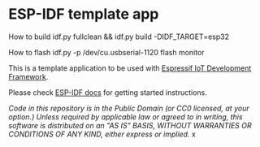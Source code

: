 # ESP-IDF template app

How to build
idf.py fullclean && idf.py build -DIDF_TARGET=esp32

How to flash
idf.py -p /dev/cu.usbserial-1120 flash monitor

This is a template application to be used with [Espressif IoT Development Framework](https://github.com/espressif/esp-idf).

Please check [ESP-IDF docs](https://docs.espressif.com/projects/esp-idf/en/latest/get-started/index.html) for getting started instructions.

_Code in this repository is in the Public Domain (or CC0 licensed, at your option.)
Unless required by applicable law or agreed to in writing, this
software is distributed on an "AS IS" BASIS, WITHOUT WARRANTIES OR
CONDITIONS OF ANY KIND, either express or implied._
x
